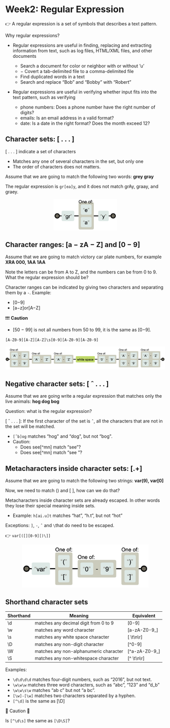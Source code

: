 # Week2: Regular Expression

:point_right: A regular expression is a set of symbols that describes a text pattern.

Why regular expressions?

- Regular expressions are useful in finding, replacing and extracting information from text, such as log files, HTML/XML files, and other documents
  - Search a document for color or neighbor with or without ’u’
  - − Covert a tab-delimited file to a comma-delimited file
  - Find duplicated words in a text
  - Search and replace “Bob” and “Bobby” with “Robert”

- Regular expressions are useful in verifying whether input fits into the text pattern, such as verifying
  - phone numbers: Does a phone number have the right number of digits?
  - emails: Is an email address in a valid format?
  - date: Is a date in the right format? Does the month exceed 12?

## Character sets: [ . . . ]

[ . . . ] indicate a set of characters

- Matches any one of several characters in the set, but only one
- The order of characters does not matters.

Assume that we are going to match the following two words: **grey gray**

The regular expression is `gr[ea]y`, and it does not match grAy, graay, and graey.

<div align=center><img src="./Images/w2_re1.png" alt="w2_re1" width = "200"/></div>

## Character ranges: [a − zA − Z] and [0 − 9]

Assume that we are going to match victory car plate numbers, for example **XRA 000, 1AA 1AA**

Note the letters can be from A to Z, and the numbers can be from 0 to 9. What the regular expression should be?

Character ranges can be indicated by giving two characters and separating them by a `-`. Example:

- [0−9]
- [a−z]or[A−Z]

:exclamation::exclamation::exclamation: **Caution**

- [50 − 99] is not all numbers from 50 to 99, it is the same as [0−9].

`[A-Z0-9][A-Z][A-Z]\s[0-9][A-Z0-9][A-Z0-9]`

<div align=center><img src="./Images/w2_re2.png" alt="w2_re1"/></div>

## Negative character sets: [ ˆ . . . ]

Assume that we are going write a regular expression that matches only the live animals: **hog dog bog**

Question: what is the regular expression?

[ ˆ . . . ]: If the first character of the set is `ˆ`, all the characters that are not in the set will be matched.

- `[ˆb]og` matches “hog" and “dog", but not “bog".
- Caution:
  - Does see[^mn] match “see”?
  - Does see[^mn] match “see ”?

## Metacharacters inside character sets: [.+]

Assume that we are going to match the following two strings: **var(9), var[0]**

Now, we need to match () and [ ], how can we do that?

Metacharacters inside character sets are already escaped. In other words they lose their special meaning inside sets.

- Example: `h[ai.u]t` matches “hat”, “h.t”, but not “hot”

Exceptions: `]`, `-`, `ˆ` and `\`that do need to be escaped.

:point_right: `var[([][0-9][)\]]`

<div align=center><img src="./Images/w2_re3.png" alt="w2_re3" width = "400"/></div>

## Shorthand character sets

| Shorthand | Meaning | Equivalent |
| --- | ----------- | ---|
| \d | matches any decimal digit from 0 to 9 | [0-9] |
| \w | matches any word character | [a-zA-Z0-9_] |
| \s | matches any white space character | [ \t\n\r] |
| \D | matches any non-digit character | [^0-9] |
| \W | matches any non-alphanumeric character | [^a-zA-Z0-9_] |
| \S | matches any non-whitespace character | [^ \t\n\r] |

Examples:

- `\d\d\d\d` matches four-digit numbers, such as “2016”, but not text.
- `\w\w\w` matches three word characters, such as “abc”, “123” and “d_b”
- `\w\w\s\w` matches “ab c” but not “a bc”.
- `[\w]-[\w]` matches two characters separated by a hyphen.
- `[^\d]` is the same as [\D]

:yellow_heart: Caution :yellow_heart:

Is `[^\d\s]` the same as `[\D\S]`?